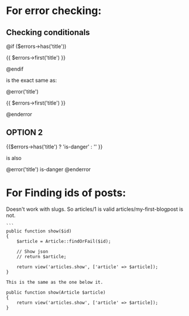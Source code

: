 # For error checking:

## Checking conditionals

@if ($errors->has('title'))
    <p class="help is-danger">{{ $errors->first('title') }}</p>
@endif

is the exact same as:

@error('title')

<p class="help is-danger">{{ $errors->first('title') }}</p>
@enderror

## OPTION 2

{{$errors->has('title') ? 'is-danger' : '' }}

is also

@error('title') is-danger @enderror

# For Finding ids of posts:

Doesn't work with slugs.
So articles/1 is valid
articles/my-first-blogpost is not.

    ```
    public function show($id)
    {
        $article = Article::findOrFail($id);

        // Show json
        // return $article;

        return view('articles.show', ['article' => $article]);
    }

```
This is the same as the one below it.

```

    public function show(Article $article)
    {
        return view('articles.show', ['article' => $article]);
    }
